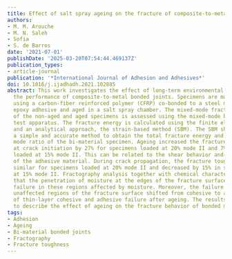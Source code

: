 ```yaml
---
title: Effect of salt spray ageing on the fracture of composite-to-metal bonded joints
authors:
- M. M. Arouche
- M. N. Saleh
- Sofia
- S. de Barros
date: '2021-07-01'
publishDate: '2025-03-20T07:54:44.469137Z'
publication_types:
- article-journal
publication: '*International Journal of Adhesion and Adhesives*'
doi: 10.1016/j.ijadhadh.2021.102885
abstract: This work investigates the effect of long-term environmental exposure on
  the performance of composite-to-metal bonded joints. Specimens are manufactured
  using a carbon-fiber reinforced polymer (CFRP) co-bonded to a steel member with
  epoxy adhesive and aged in a salt spray chamber. The mixed-mode fracture behavior
  of the non-aged and aged specimens is assessed using the mixed-mode bending (MMB)
  test apparatus. The fracture energy is calculated using the finite elements method
  and an analytical approach, the strain-based method (SBM). The SBM showed to be
  a simple and accurate method to obtain the total fracture energy and the fracture
  mode ratio of the bi-material specimen. Ageing increased the fracture toughness
  at crack initiation by 27% for specimens loaded at 20% mode II and 7% for specimens
  loaded at 15% mode II. This can be related to the shear behavior and plasticization
  of the adhesive material. During crack propagation, the fracture toughness remained
  similar for specimens loaded at 20% mode II and decreased by 15% in specimens loaded
  at 15% mode II. Fractography analysis together with chemical characterization showed
  that the penetration of moisture at the edges of the fracture surface produced adhesive
  failure in these regions affected by moisture. Moreover, the failure mode at the
  unaffected regions of the fracture surface shifted from cohesive to a combination
  of thin-layer cohesive and adhesive failure after ageing. The results contributed
  to describe the effect of ageing on the fracture behavior of bonded materials.
tags:
- Adhesion
- Ageing
- Bi-material bonded joints
- Fractography
- Fracture toughness
---
```

